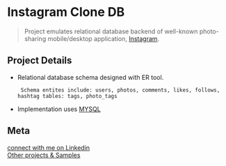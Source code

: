 # Instagram Clone DB
> Project emulates relational database backend of well-known photo-sharing mobile/desktop application, [Instagram](https://www.instagram.com/).

## Project Details
* Relational database schema designed with ER tool. 

       Schema entites include: users, photos, comments, likes, follows, hashtag tables: tags, photo_tags
* Implementation uses [MYSQL](https://www.mysql.com/)

## Meta
[connect with me on Linkedin](www.linkedin.com/in/andrewfidel/) <br />
[Other projects & Samples](https://github.com/drewfidizzle)


